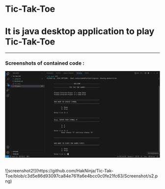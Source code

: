 # Tic-Tak-Toe
<h1>It is java desktop application to play Tic-Tak-Toe</h1>
<hr/>
<h3>Screenshots of contained code :</h3>

![screenshot1!](https://github.com/HakNinja/Tic-Tak-Toe/blob/1401101e1f9b49f0137c9bc7465f2f39d7e1987f/Screenshot/s1.png)

<br/>
![screenshot2!](https://github.com/HakNinja/Tic-Tak-Toe/blob/c3d5e86d93097ca84e761fa6e4bcc0c0fe21fc63/Screenshot/s2.png)
